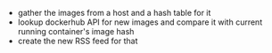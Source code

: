 - gather the images from a host and a hash table for it
- lookup dockerhub API for new images and compare it with current running container's image hash
- create the new RSS feed for that
